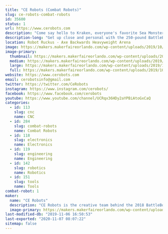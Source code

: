 ```yaml
---
title: "CE Robots (Combat Robots)"
slug: ce-robots-combat-robots
id: 35600
status: 1
url: https://www.cerobots.com
description: "Come say hello to Kraken, everyone's favorite Sea Monster from the hit tv show Battlebots. "
description-long: "Get up close and personal with the 250-pound BattleBot, Kraken. Improved this year with increased biting force, improved speed, and self-righting capability."
location: Robot Ruckus - Axe Backwards Heavyweight Arena
image: https://makers.makerfaireorlando.com/wp-content/uploads/2019/10/FB_IMG_1569874597964-1.jpg
image-primary:
  thumbnail: https://makers.makerfaireorlando.com/wp-content/uploads/2019/10/FB_IMG_1569874597964-1-150x150.jpg
  medium: https://makers.makerfaireorlando.com/wp-content/uploads/2019/10/FB_IMG_1569874597964-1-300x172.jpg
  large: https://makers.makerfaireorlando.com/wp-content/uploads/2019/10/FB_IMG_1569874597964-1.jpg
  full: https://makers.makerfaireorlando.com/wp-content/uploads/2019/10/FB_IMG_1569874597964-1.jpg
website: https://www.cerobots.com
email: cerobotsinfo@gmail.com
twitter: https://twitter.com/CeRobots
instagram: https://www.instagram.com/cerobots/
facebook: https://www.facebook.com/cerobots
youtube: https://www.youtube.com/channel/UCRqx36HDy2aYPBiAtoGxCaQ
categories:
  - id: 113
    slug: cnc
    name: CNC
  - id: 284
    slug: combat-robots
    name: Combat Robots
  - id: 118
    slug: electronics
    name: Electronics
  - id: 119
    slug: engineering
    name: Engineering
  - id: 142
    slug: robotics
    name: Robotics
  - id: 151
    slug: tools
    name: Tools
combat-robot: 1
maker:
  name: "CE Robots"
  description: "CE Robots is the creative team behind the 2018 BattleBot Kraken. We'll have the old girl on display, so you can see this amazing machine up close. CE Robots will also have some of our smaller machines competing in the combat robot tournament, so check them out for some bone-jarring destruction."
  image-primary: https://makers.makerfaireorlando.com/wp-content/uploads/2018/08/Kracken-Bot-S2018-1140x924-1024x830.jpg
last-modified-db: "2019-11-06 16:50:53"
last-exported: "2020-11-07 08:07:22"
sitemap: false
---
```

